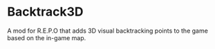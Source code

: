 # Backtrack3D
A mod for R.E.P.O that adds 3D visual backtracking points to the game based on the in-game map.
